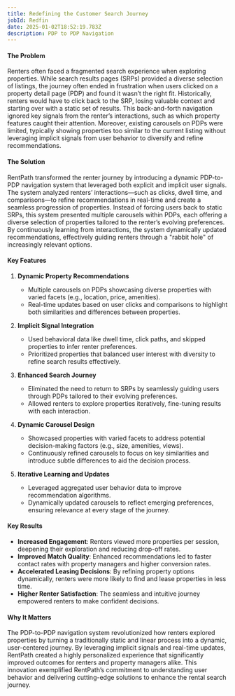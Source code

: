 ```yaml
---
title: Redefining the Customer Search Journey
jobId: Redfin
date: 2025-01-02T18:52:19.783Z
description: PDP to PDP Navigation
---
```

#### The Problem

Renters often faced a fragmented search experience when exploring properties. While search results pages (SRPs) provided a diverse selection of listings, the journey often ended in frustration when users clicked on a property detail page (PDP) and found it wasn’t the right fit. Historically, renters would have to click back to the SRP, losing valuable context and starting over with a static set of results. This back-and-forth navigation ignored key signals from the renter’s interactions, such as which property features caught their attention. Moreover, existing carousels on PDPs were limited, typically showing properties too similar to the current listing without leveraging implicit signals from user behavior to diversify and refine recommendations.

#### The Solution

RentPath transformed the renter journey by introducing a dynamic PDP-to-PDP navigation system that leveraged both explicit and implicit user signals. The system analyzed renters’ interactions—such as clicks, dwell time, and comparisons—to refine recommendations in real-time and create a seamless progression of properties. Instead of forcing users back to static SRPs, this system presented multiple carousels within PDPs, each offering a diverse selection of properties tailored to the renter’s evolving preferences. By continuously learning from interactions, the system dynamically updated recommendations, effectively guiding renters through a "rabbit hole" of increasingly relevant options.

#### Key Features

1. **Dynamic Property Recommendations**

   * Multiple carousels on PDPs showcasing diverse properties with varied facets (e.g., location, price, amenities).
   * Real-time updates based on user clicks and comparisons to highlight both similarities and differences between properties.
2. **Implicit Signal Integration**

   * Used behavioral data like dwell time, click paths, and skipped properties to infer renter preferences.
   * Prioritized properties that balanced user interest with diversity to refine search results effectively.
3. **Enhanced Search Journey**

   * Eliminated the need to return to SRPs by seamlessly guiding users through PDPs tailored to their evolving preferences.
   * Allowed renters to explore properties iteratively, fine-tuning results with each interaction.
4. **Dynamic Carousel Design**

   * Showcased properties with varied facets to address potential decision-making factors (e.g., size, amenities, views).
   * Continuously refined carousels to focus on key similarities and introduce subtle differences to aid the decision process.
5. **Iterative Learning and Updates**

   * Leveraged aggregated user behavior data to improve recommendation algorithms.
   * Dynamically updated carousels to reflect emerging preferences, ensuring relevance at every stage of the journey.

#### Key Results

* **Increased Engagement**: Renters viewed more properties per session, deepening their exploration and reducing drop-off rates.
* **Improved Match Quality**: Enhanced recommendations led to faster contact rates with property managers and higher conversion rates.
* **Accelerated Leasing Decisions**: By refining property options dynamically, renters were more likely to find and lease properties in less time.
* **Higher Renter Satisfaction**: The seamless and intuitive journey empowered renters to make confident decisions.

#### Why It Matters

The PDP-to-PDP navigation system revolutionized how renters explored properties by turning a traditionally static and linear process into a dynamic, user-centered journey. By leveraging implicit signals and real-time updates, RentPath created a highly personalized experience that significantly improved outcomes for renters and property managers alike. This innovation exemplified RentPath’s commitment to understanding user behavior and delivering cutting-edge solutions to enhance the rental search journey.
